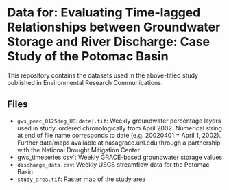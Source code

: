 # Data for: Evaluating Time-lagged Relationships between Groundwater Storage and River Discharge: Case Study of the Potomac Basin
This repository contains the datasets used in the above-titled study published in Environmental Research Communications.

## Files
- `gws_perc_0125deg_US[date].tif`: Weekly groundwater percentage layers used in study, ordered chronologically from April 2002. Numerical string at end of file name corresponds to date (e.g. 20020401 = April 1, 2002). Further data/maps available at nasagrace.unl.edu through a partnership with the National Drought Mitigation Center. 
- gws_timeseries.csv`: Weekly GRACE-based groundwater storage values
- `discharge_data.csv`: Weekly USGS streamflow data for the Potomac Basin
- `study_area.tif`: Raster map of the study area
